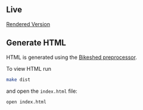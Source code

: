 ## Live

[Rendered Version](https://mellonscholarlycommunication.github.io/coar-usecases/)

## Generate HTML

HTML is generated using the [Bikeshed preprocessor](https://tabatkins.github.io/bikeshed/).

To view HTML run

```bash
make dist
```

and open the `index.html` file:

```bash
open index.html
```
